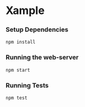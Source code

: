 # Xample


### Setup Dependencies

    npm install

### Running the web-server

    npm start

### Running Tests

    npm test
